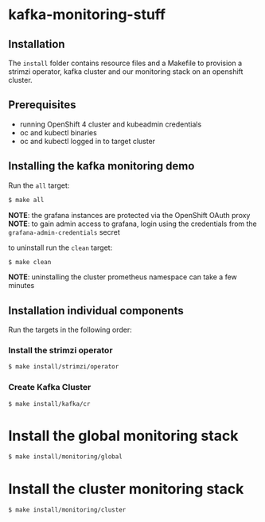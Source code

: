# kafka-monitoring-stuff

## Installation

The `install` folder contains resource files and a Makefile to provision a strimzi operator, kafka cluster and our monitoring stack on an openshift cluster.

## Prerequisites

- running OpenShift 4 cluster and kubeadmin credentials
- oc and kubectl binaries
- oc and kubectl logged in to target cluster

## Installing the kafka monitoring demo

Run the `all` target:

```sh
$ make all
```

__NOTE__: the grafana instances are protected via the OpenShift OAuth proxy
__NOTE__: to gain admin access to grafana, login using the credentials from the `grafana-admin-credentials` secret

to uninstall run the `clean` target:

```sh
$ make clean
```

__NOTE__: uninstalling the cluster prometheus namespace can take a few minutes

## Installation individual components

Run the targets in the following order:

### Install the strimzi operator

```sh
$ make install/strimzi/operator
```

### Create Kafka Cluster
```sh
$ make install/kafka/cr
```

# Install the global monitoring stack
```sh
$ make install/monitoring/global
```


# Install the cluster monitoring stack
```sh
$ make install/monitoring/cluster
```
